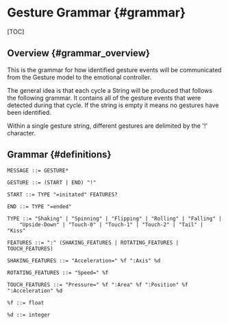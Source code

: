 Gesture Grammar				{#grammar}
================

[TOC]

Overview					{#grammar_overview}
--------

This is the grammar for how identified gesture events will be communicated from the Gesture model to the emotional controller. 

The general idea is that each cycle a String will be produced that follows the following grammar. It contains all of the gesture events that were detected during that cycle. If the string is empty it means no gestures have been identified. 

Within a single gesture string, different gestures are delimited by the '!' character.

Grammar 					{#definitions}
--------

	MESSAGE ::= GESTURE*

	GESTURE ::= (START | END) "!"

	START ::= TYPE "=initated" FEATURES?

	END ::= TYPE "=ended"

	TYPE ::= "Shaking" | "Spinning" | "Flipping" | "Rolling" | "Falling" | 
		"Upside-Down" | "Touch-0" | "Touch-1" | "Touch-2" | "Tail" | "Kiss"

	FEATURES ::= ":" (SHAKING_FEATURES | ROTATING_FEATURES | TOUCH_FEATURES)

	SHAKING_FEATURES ::= "Acceleration=" %f ":Axis" %d

	ROTATING_FEATURES ::= "Speed=" %f

	TOUCH_FEATURES ::= "Pressure=" %f ":Area" %f ":Position" %f ":Acceleration" %d

	%f ::= float

	%d ::= integer
